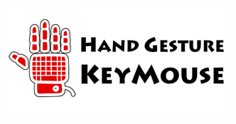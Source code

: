 ![Logo](https://github.com/theMuhammadKhalid/hand-gesture-keymouse/blob/master/Logo/Hand%20Gesture%20KeyMouse.jpg)
